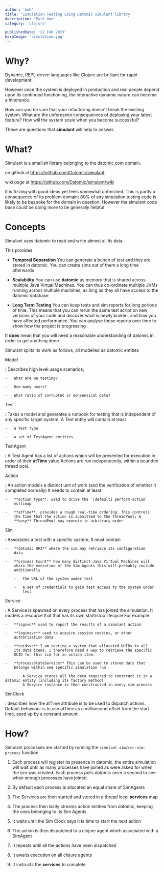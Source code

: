 ```yaml
---
author: 'bnh'
title: 'Simulation Testing using Datomic simulant library'
description: 'Part One'
category: 'clojure'

publishedDate: '22 Feb 2019'
heroImage: 'simulation.jpg'
---
```


# Why?

Dynamic, REPL driven languages like Clojure are brilliant for rapid
development.

However once the system is deployed in production and real people depend
upon its continued functioning, the interactive dynamic nature can
become a hindrance.

How can you be sure that your refactoring doesn't break the existing
system. What are the unforeseen consequences of deploying your latest
feature? How will the system scale when you become successful?

These are questions that **simulant** will help to answer.

# What?

Simulant is a smallish library belonging to the datomic.com domain.

on github at <https://github.com/Datomic/simulant>

wiki page at <https://github.com/Datomic/simulant/wiki>

It is fizzing with good ideas yet feels somewhat unfinished. This is
partly a consequence of its problem domain; 80% of any simulation
testing code is likely to be bespoke for the domain in question. However
the simulant code base could be doing more to be generally helpful

# Concepts

Simulant uses datomic to read and write almost all its data.

This provides

- **Temporal Separation** You can generate a bunch of test and they
  are stored in datomic. You can create sims out of them a long time
  afterwards

- **Scalability** You can use **datomic** as memory that is shared
  across multiple Java Virtual Machines. You can thus co-ordinate
  multiple JVMs running across multiple machines, as long as they all
  have access to the datomic database

- **Long Term Testing** You can keep tests and sim reports for long
  periods of time. This means that you can rerun the same test script
  on new versions of your code and discover what is newly broken, and
  how you have affected performance. You can analyse these reports
  over time to show how the project is progressing

It **does** mean that you will need a reasonable understanding of
datomic in order to get anything done.

Simulant splits its work as follows, all modelled as datomic entities

Model

: Describes high level usage scenarios;

    -   What are we testing?

    -   How many users?

    -   What ratio of corrupted or nonsensical data?

Test

: Takes a model and generates a runbook for testing that is
independent of any specific target system. A Test entity will
contain at least

    -   a Test Type

    -   a set of TestAgent entities

TestAgent

: A Test Agent has a list of actions which will be presented for
execution in order of their **atTime** value Actions are run
independently, within a bounded thread pool.

Action

: An action models a distinct unit of work (and the verification of
whether it completed normally) It needs to contain at least

    -   **action type**, used to drive the `(defmulti perform-action`
        multimap

    -   **atTime**, provides a rough real-time ordering. This controls
        the time that the action is submitted to the ThreadPool; A
        **busy** ThreadPool may execute in arbitrary order

Sim

: Associates a test with a specific system; It must contain

    -   **datomic URI** where the sim may retrieve its configuration
        data

    -   **process Count** how many distinct Java Virtual Machines will
        share the execution of the Sim Agents this will probably include
        additionally

        -   The URL of the system under test

        -   a set of credentials to gain test access to the system under
            test

Service

: A Service is spawned on every process that has joined the
simulation. It models a resource that that has its own start/stop
lifecycle For example

    -   **logsvc** used to report the results of a simulant action

    -   **loginsvc** used to acquire session cookies, or other
        authorisation data

    -   **uuidsvc** I am testing a system that allocated UUIDs to all
        its data items. I therefore need a way to retrieve the specific
        UUID for this sim for an action item.

    -   **processStateService** This can be used to stored data that
        belongs within one specific simulation run

            A Service stores all the data required to construct it in a datomic entity (including its factory method)
            A Service instance is then constructed in every sim process

SimClock

: describes how the atTime attribute is to be used to dispatch
actions. Default behaviour is to use atTime as a millisecond offset
from the start time, sped up by a constant amount

# How?

Simulant processes are started by running the
`simulant.sim/run-sim-process` function

1.  Each process will register its presence in datomic, the entire
    simulation will wait until as many processes have joined as were
    asked for when the sim was created. Each process polls datomic once
    a second to see when enough processes have joined.

2.  By default each process is allocated an equal share of SimAgents

3.  The Services are then started and stored in a thread local
    **services** map

4.  The process then lazily streams action entities from datomic,
    keeping the ones belonging to its Sim Agents

5.  It waits until the Sim Clock says it is time to start the next
    action

6.  The action is then dispatched to a clojure agent which associated
    with a SimAgent

7.  It repeats until all the actions have been dispatched

8.  It awaits execution on all clojure agents

9.  It instructs the **services** to complete
